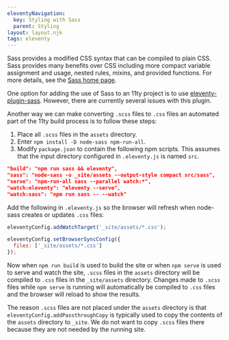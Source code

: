 ```yaml
---
eleventyNavigation:
  key: Styling with Sass
  parent: Styling
layout: layout.njk
tags: eleventy
---
```


Sass provides a modified CSS syntax that can be compiled to plain CSS.
Sass provides many benefits over CSS including
more compact variable assignment and usage,
nested rules, mixins, and provided functions.
For more details, see the [Sass home page](https://sass-lang.com/).

One option for adding the use of Sass to an 11ty project is to use
[eleventy-plugin-sass](https://www.npmjs.com/package/eleventy-plugin-sass).
However, there are currently several issues with this plugin.

Another way we can make converting `.scss` files to `.css` files
an automated part of the 11ty build process is to follow these steps:

1. Place all `.scss` files in the `assets` directory.
1. Enter `npm install -D node-sass npm-run-all`.
1. Modify `package.json` to contain the following npm scripts.
   This assumes that the input directory configured in `.eleventy.js`
   is named `src`.

```json
"build": "npm run sass && eleventy",
"sass": "node-sass -o _site/assets --output-style compact src/sass",
"serve": "npm-run-all sass --parallel watch:*",
"watch:eleventy": "eleventy --serve",
"watch:sass": "npm run sass -- --watch"
```

Add the following in `.eleventy.js` so the browser will refresh
when node-sass creates or updates `.css` files:

```js
eleventyConfig.addWatchTarget('_site/assets/*.css');

eleventyConfig.setBrowserSyncConfig({
  files: ['_site/assets/*.css']
});
```

Now when `npm run build` is used to build the site
or when `npm serve` is used to serve and watch the site,
`.scss` files in the `assets` directory will be
compiled to `.css` files in the `_site/assets` directory.
Changes made to `.scss` files while `npm serve` is running
will automatically be compiled to `.css` files
and the browser will reload to show the results.

The reason `.scss` files are not placed under the `assets` directory
is that `eleventyConfig.addPassthroughCopy` is typically used to
copy the contents of the `assets` directory to `_site`.
We do not want to copy `.scss` files there
because they are not needed by the running site.

